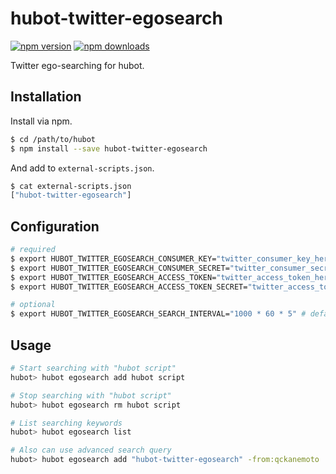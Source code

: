 # hubot-twitter-egosearch

[![npm version](https://img.shields.io/npm/v/hubot-twitter-egosearch.svg)](https://www.npmjs.com/package/hubot-twitter-egosearch)
[![npm downloads](https://img.shields.io/npm/dm/hubot-twitter-egosearch.svg)](https://www.npmjs.com/package/hubot-twitter-egosearch)

Twitter ego-searching for hubot.

## Installation

Install via npm.

```bash
$ cd /path/to/hubot
$ npm install --save hubot-twitter-egosearch
```

And add to `external-scripts.json`.

```bash
$ cat external-scripts.json
["hubot-twitter-egosearch"]
```

## Configuration

```bash
# required
$ export HUBOT_TWITTER_EGOSEARCH_CONSUMER_KEY="twitter_consumer_key_here"
$ export HUBOT_TWITTER_EGOSEARCH_CONSUMER_SECRET="twitter_consumer_secret_here"
$ export HUBOT_TWITTER_EGOSEARCH_ACCESS_TOKEN="twitter_access_token_here"
$ export HUBOT_TWITTER_EGOSEARCH_ACCESS_TOKEN_SECRET="twitter_access_token_secret_here"

# optional
$ export HUBOT_TWITTER_EGOSEARCH_SEARCH_INTERVAL="1000 * 60 * 5" # defaults to "1000 * 60" msec
```

## Usage

```bash
# Start searching with "hubot script"
hubot> hubot egosearch add hubot script

# Stop searching with "hubot script"
hubot> hubot egosearch rm hubot script

# List searching keywords
hubot> hubot egosearch list

# Also can use advanced search query
hubot> hubot egosearch add "hubot-twitter-egosearch" -from:qckanemoto
```
